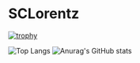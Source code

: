 # SCLorentz

[![trophy](https://github-profile-trophy.vercel.app/?username=pipo-13&theme=onedark)](https://github.com/pipo-13/github-profile-trophy)

![Top Langs](https://github-readme-stats.vercel.app/api/top-langs/?username=SCLorentz&layout=pie&count_weight=0.5&theme=dark&show_icons=true) ![Anurag's GitHub stats](https://github-readme-stats.vercel.app/api?username=SCLorentz3&show_icons=true&theme=dark)
